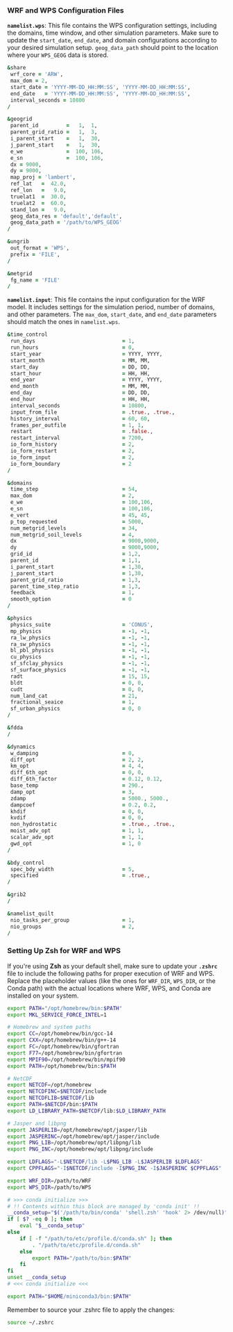 ### WRF and WPS Configuration Files

**`namelist.wps`**: This file contains the WPS configuration settings, including the domains, time window, and other simulation parameters. Make sure to update the `start_date`, `end_date`, and domain configurations according to your desired simulation setup. `geog_data_path` should point to the location where your `WPS_GEOG` data is stored.

```fortran
&share
 wrf_core = 'ARW',
 max_dom = 2,
 start_date = 'YYYY-MM-DD_HH:MM:SS', 'YYYY-MM-DD_HH:MM:SS',
 end_date   = 'YYYY-MM-DD_HH:MM:SS', 'YYYY-MM-DD_HH:MM:SS',
 interval_seconds = 10800
/

&geogrid
 parent_id         =   1,  1,
 parent_grid_ratio =   1,  3,
 i_parent_start    =   1,  30,
 j_parent_start    =   1,  30,
 e_we              =  100, 106,
 e_sn              =  100, 106,
 dx = 9000,
 dy = 9000,
 map_proj = 'lambert',
 ref_lat   =  42.0,
 ref_lon   =   9.0,
 truelat1  =  30.0,
 truelat2  =  60.0,
 stand_lon =   9.0,
 geog_data_res = 'default','default',
 geog_data_path = '/path/to/WPS_GEOG'
/

&ungrib
 out_format = 'WPS',
 prefix = 'FILE',
/

&metgrid
 fg_name = 'FILE'
/
```

**`namelist.input`**: This file contains the input configuration for the WRF model. It includes settings for the simulation period, number of domains, and other parameters. The `max_dom`, `start_date`, and `end_date` parameters should match the ones in `namelist.wps`.

```fortran
&time_control
 run_days                            = 1,
 run_hours                           = 0,
 start_year                          = YYYY, YYYY, 
 start_month                         = MM, MM, 
 start_day                           = DD, DD, 
 start_hour                          = HH, HH, 
 end_year                            = YYYY, YYYY, 
 end_month                           = MM, MM, 
 end_day                             = DD, DD, 
 end_hour                            = HH, HH, 
 interval_seconds                    = 10800,
 input_from_file                     = .true., .true.,
 history_interval                    = 60, 60,
 frames_per_outfile                  = 1, 1,
 restart                             = .false.,
 restart_interval                    = 7200,
 io_form_history                     = 2,
 io_form_restart                     = 2,
 io_form_input                       = 2,
 io_form_boundary                    = 2
/

&domains
 time_step                           = 54,
 max_dom                             = 2,
 e_we                                = 100,106,
 e_sn                                = 100,106,
 e_vert                              = 45, 45,
 p_top_requested                     = 5000,
 num_metgrid_levels                  = 34,
 num_metgrid_soil_levels             = 4,
 dx                                  = 9000,9000,
 dy                                  = 9000,9000,
 grid_id                             = 1,2,
 parent_id                           = 1,1,
 i_parent_start                      = 1,30,
 j_parent_start                      = 1,30,
 parent_grid_ratio                   = 1,3,
 parent_time_step_ratio              = 1,3,
 feedback                            = 1,
 smooth_option                       = 0
/

&physics
 physics_suite                       = 'CONUS',
 mp_physics                          = -1, -1,
 ra_lw_physics                       = -1, -1,
 ra_sw_physics                       = -1, -1,
 bl_pbl_physics                      = -1, -1,
 cu_physics                          = -1, -1,
 sf_sfclay_physics                   = -1, -1,
 sf_surface_physics                  = -1, -1,
 radt                                = 15, 15,
 bldt                                = 0, 0,
 cudt                                = 0, 0,
 num_land_cat                        = 21,
 fractional_seaice                   = 1,
 sf_urban_physics                    = 0, 0
/

&fdda
/

&dynamics
 w_damping                           = 0,
 diff_opt                            = 2, 2,
 km_opt                              = 4, 4,
 diff_6th_opt                        = 0, 0,
 diff_6th_factor                     = 0.12, 0.12,
 base_temp                           = 290.,
 damp_opt                            = 3,
 zdamp                               = 5000., 5000.,
 dampcoef                            = 0.2, 0.2,
 khdif                               = 0, 0,
 kvdif                               = 0, 0,
 non_hydrostatic                     = .true., .true.,
 moist_adv_opt                       = 1, 1,
 scalar_adv_opt                      = 1, 1,
 gwd_opt                             = 1, 0
/

&bdy_control
 spec_bdy_width                      = 5,
 specified                           = .true.,
/

&grib2
/

&namelist_quilt
 nio_tasks_per_group                 = 1,
 nio_groups                          = 2,
/
```

### Setting Up Zsh for WRF and WPS

If you're using **Zsh** as your default shell, make sure to update your **`.zshrc`** file to include the following paths for proper execution of WRF and WPS. Replace the placeholder values (like the ones for `WRF_DIR`, `WPS_DIR`, or the Conda path) with the actual locations where WRF, WPS, and Conda are installed on your system.

```bash
export PATH="/opt/homebrew/bin:$PATH"
export MKL_SERVICE_FORCE_INTEL=1

# Homebrew and system paths
export CC=/opt/homebrew/bin/gcc-14
export CXX=/opt/homebrew/bin/g++-14
export FC=/opt/homebrew/bin/gfortran
export F77=/opt/homebrew/bin/gfortran
export MPIF90=/opt/homebrew/bin/mpif90
export PATH=/opt/homebrew/bin:$PATH

# NetCDF
export NETCDF=/opt/homebrew
export NETCDFINC=$NETCDF/include
export NETCDFLIB=$NETCDF/lib
export PATH=$NETCDF/bin:$PATH
export LD_LIBRARY_PATH=$NETCDF/lib:$LD_LIBRARY_PATH

# Jasper and libpng
export JASPERLIB=/opt/homebrew/opt/jasper/lib
export JASPERINC=/opt/homebrew/opt/jasper/include
export PNG_LIB=/opt/homebrew/opt/libpng/lib
export PNG_INC=/opt/homebrew/opt/libpng/include

export LDFLAGS="-L$NETCDF/lib -L$PNG_LIB -L$JASPERLIB $LDFLAGS"
export CPPFLAGS="-I$NETCDF/include -I$PNG_INC -I$JASPERINC $CPPFLAGS"

export WRF_DIR=/path/to/WRF
export WPS_DIR=/path/to/WPS

# >>> conda initialize >>>
# !! Contents within this block are managed by 'conda init' !!
__conda_setup="$('/path/to/bin/conda' 'shell.zsh' 'hook' 2> /dev/null)"
if [ $? -eq 0 ]; then
    eval "$__conda_setup"
else
    if [ -f "/path/to/etc/profile.d/conda.sh" ]; then
        . "/path/to/etc/profile.d/conda.sh"
    else
        export PATH="/path/to/bin:$PATH"
    fi
fi
unset __conda_setup
# <<< conda initialize <<<

export PATH="$HOME/miniconda3/bin:$PATH"
```

Remember to source your .zshrc file to apply the changes:

```bash
source ~/.zshrc
```